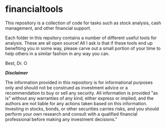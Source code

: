 # financialtools
This repository is a collection of code for tasks such as stock analysis, cash management, and other financial support.

Each folder in this repsitory contains a number of different useful tools for analysis. These are all open source! All I ask is that if these tools end up benefiting you in some way, please carve out a small portion of your time to help others in a similar fashion in any way you can.

Best,
Dr. O




***Disclaimer***

The information provided in this repository is for informational purposes only and should not be construed as investment advice or a recommendation to buy or sell any security. All information is provided "as is" without any warranties of any kind, either express or implied, and the authors are not liable for any actions taken based on this information. Investing in stocks, bonds, or other securities carries risks, and you should perform your own research and consult with a qualified financial professional before making any investment decisions."
